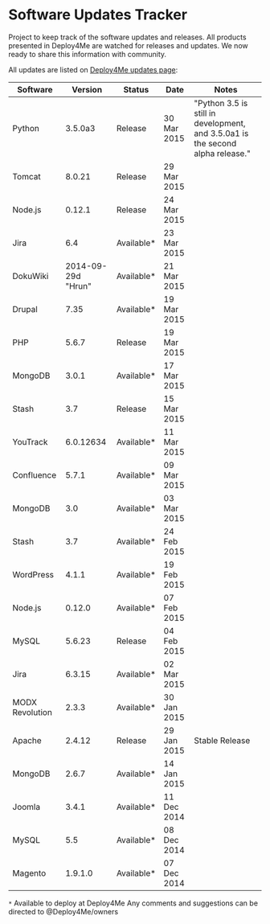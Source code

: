 # Software Updates Tracker
Project to keep track of the software updates and releases. All products presented in Deploy4Me are watched for releases and updates. We now ready to share this information with community.

All updates are listed on [Deploy4Me updates page](https://deploy4me.com/en/new-software-releases-and-updates.html?utm_source=Github&utm_medium=Github&utm_campaign=Updates):

Software | Version | Status | Date | Notes
------------ | ------------- | ------------- | ------------- | -------------
Python | 3.5.0a3 | Release | 30 Mar 2015 | "Python 3.5 is still in development, and 3.5.0a1 is the second alpha release."
Tomcat | 8.0.21 | Release | 29 Mar 2015 | 
Node.js | 0.12.1 | Release | 24 Mar 2015 | 
Jira | 6.4 | Available* | 23 Mar 2015 | 
DokuWiki | 2014-09-29d "Hrun" | Available* | 21 Mar 2015 | 
Drupal | 7.35 | Available* | 19 Mar 2015 | 
PHP | 5.6.7 | Release | 19 Mar 2015 | 
MongoDB | 3.0.1 | Available* | 17 Mar 2015 | 
Stash | 3.7 | Release | 15 Mar 2015 | 
YouTrack | 6.0.12634 | Available* | 11 Mar 2015 | 
Confluence | 5.7.1 | Available* | 09 Mar 2015 | 
MongoDB | 3.0 | Available* | 03 Mar 2015 | 
Stash | 3.7 | Available* | 24 Feb 2015 | 
WordPress | 4.1.1 | Available* | 19 Feb 2015 | 
Node.js | 0.12.0 | Available* | 07 Feb 2015 | 
MySQL | 5.6.23 | Release | 04 Feb 2015 | 
Jira | 6.3.15 | Available* | 02 Mar 2015 | 
MODX Revolution | 2.3.3 | Available* | 30 Jan 2015 | 
Apache | 2.4.12 | Release | 29 Jan 2015 | Stable Release
MongoDB | 2.6.7 | Available* | 14 Jan 2015 | 
Joomla | 3.4.1 | Available* | 11 Dec 2014 | 
MySQL | 5.5 | Available* | 08 Dec 2014 | 
Magento | 1.9.1.0 | Available* | 07 Dec 2014 | 


`*` Available to deploy at Deploy4Me
Any comments and suggestions can be directed to @Deploy4Me/owners